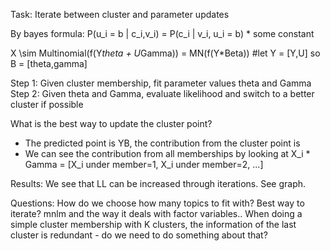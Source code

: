 Task: Iterate between cluster and parameter updates


By bayes formula: 
P(u_i = b | c_i,v_i) = P(c_i | v_i, u_i = b) * some constant

X \sim Multinomial(f(Y*theta + U*Gamma)) = MN(f(Y*Beta)) #let Y = [Y,U] so B = [theta,gamma]

Step 1: Given cluster membership, fit parameter values theta and Gamma
Step 2: Given theta and Gamma, evaluate likelihood and switch to a better cluster if possible


What is the best way to update the cluster point? 
- The predicted point is YB, the contribution from the cluster point is 
- We can see the contribution from all memberships by looking at X_i * Gamma = [X_i under member=1, X_i under member=2, ...]

Results: 
We see that LL can be increased through iterations. See graph. 


Questions:
How do we choose how many topics to fit with? 
Best way to iterate?
mnlm and the way it deals with factor variables..
When doing a simple cluster membership with K clusters, the information of the last cluster is redundant - do we need to do something about that? 
